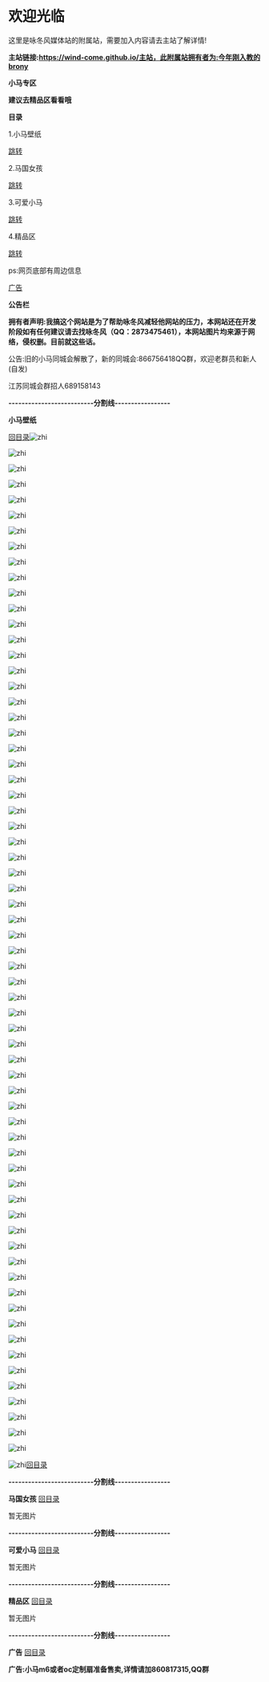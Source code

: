 # 欢迎光临
<p>这里是咏冬风媒体站的附属站，需要加入内容请去主站了解详情!</p>

<b>主站链接:https://wind-come.github.io/主站，此附属站拥有者为:今年刚入教的brony</b>

<b>小马专区</b>

<b>建议去精品区看看哦</b>

<b><a name="mulu">目录</a></b>                                        
<p>1.小马壁纸</p>
<a href="#bizhi">跳转</a>

 <p>2.马国女孩</p>
<a href="#maguo">跳转</a>

<p>3.可爱小马</p>
<a href="#xiaoma">跳转</a>

<p>4.精品区</p>
<a href="#jingpin">跳转</a>

<p>ps:网页底部有周边信息</p>
<a href="#guanggao">广告</a>

<b>公告栏</b>

<b>拥有者声明:我搞这个网站是为了帮助咏冬风减轻他网站的压力，本网站还在开发阶段如有任何建议请去找咏冬风（QQ：2873475461），本网站图片均来源于网络，侵权删。目前就这些话。</b>
<p>公告:旧的小马同城会解散了，新的同城会:866756418QQ群，欢迎老群员和新人(自发)</p>

<p>江苏同城会群招人689158143</p>

<b>--------------------------分割线-----------------</b>

<b><a name="bizhi">小马壁纸</a></b>

<a href="#mulu">回目录</a>![zhi](https://github.com/wind-come/wind-come.github.io/blob/master/image/bizhiget/1.jpg?raw=ture)

![zhi](https://github.com/wind-come/wind-come.github.io/blob/master/image/bizhiget/2.jpg?raw=ture)

![zhi](https://github.com/wind-come/wind-come.github.io/blob/master/image/bizhiget/3%20(2).jpg?raw=ture)

![zhi](https://github.com/wind-come/wind-come.github.io/blob/master/image/bizhiget/3.jpg?raw=ture)

![zhi](https://github.com/wind-come/wind-come.github.io/blob/master/image/bizhiget/4.jpg?raw=ture)

![zhi](https://github.com/wind-come/wind-come.github.io/blob/master/image/bizhiget/5.jpg?raw=ture)

![zhi](https://github.com/wind-come/wind-come.github.io/blob/master/image/bizhiget/6.jpg?raw=ture)

![zhi](https://github.com/wind-come/wind-come.github.io/blob/master/image/bizhiget/7.jpg?raw=ture)

![zhi](https://github.com/wind-come/wind-come.github.io/blob/master/image/bizhiget/8.jpg?raw=ture)

![zhi](https://github.com/wind-come/wind-come.github.io/blob/master/image/bizhiget/9.jpg?raw=ture)

![zhi](https://github.com/wind-come/wind-come.github.io/blob/master/image/bizhiget/10.jpg?raw=ture)

![zhi](https://github.com/wind-come/wind-come.github.io/blob/master/image/bizhiget/11.jpg?raw=ture)

![zhi](https://github.com/wind-come/wind-come.github.io/blob/master/image/bizhiget/12.jpg?raw=ture)

![zhi](https://github.com/wind-come/wind-come.github.io/blob/master/image/bizhiget/13.jpg?raw=ture)

![zhi](https://github.com/wind-come/wind-come.github.io/blob/master/image/bizhiget/14.jpg?raw=ture)

![zhi](https://github.com/wind-come/wind-come.github.io/blob/master/image/bizhiget/15.jpg?raw=ture)

![zhi](https://github.com/wind-come/wind-come.github.io/blob/master/image/bizhiget/16.jpg?raw=ture)

![zhi](https://github.com/wind-come/wind-come.github.io/blob/master/image/bizhiget/17.jpg?raw=ture)

![zhi](https://github.com/wind-come/wind-come.github.io/blob/master/image/bizhiget/18.jpg?raw=ture)

![zhi](https://github.com/wind-come/wind-come.github.io/blob/master/image/bizhiget/19.jpg?raw=ture)

![zhi](https://github.com/wind-come/wind-come.github.io/blob/master/image/bizhiget/20.jpg?raw=ture)

![zhi](https://github.com/wind-come/wind-come.github.io/blob/master/image/bizhiget/21.jpg?raw=ture)

![zhi](https://github.com/wind-come/wind-come.github.io/blob/master/image/bizhiget/22.jpg?raw=ture)

![zhi](https://github.com/wind-come/wind-come.github.io/blob/master/image/bizhiget/23.jpg?raw=ture)

![zhi](https://github.com/wind-come/wind-come.github.io/blob/master/image/bizhiget/24.jpg?raw=ture)

![zhi](https://github.com/wind-come/wind-come.github.io/blob/master/image/bizhiget/25.jpg?raw=ture)

![zhi](https://github.com/wind-come/wind-come.github.io/blob/master/image/bizhiget/26.jpg?raw=ture)

![zhi](https://github.com/wind-come/wind-come.github.io/blob/master/image/bizhiget/27.jpg?raw=ture)

![zhi](https://github.com/wind-come/wind-come.github.io/blob/master/image/bizhiget/28.jpg?raw=ture)

![zhi](https://github.com/wind-come/wind-come.github.io/blob/master/image/bizhiget/29.jpg?raw=ture)

![zhi](https://github.com/wind-come/wind-come.github.io/blob/master/image/bizhiget/30.jpg?raw=ture)

![zhi](https://github.com/wind-come/wind-come.github.io/blob/master/image/bizhiget/31.jpg?raw=ture)

![zhi](https://github.com/wind-come/wind-come.github.io/blob/master/image/bizhiget/32.jpg?raw=ture)

![zhi](https://github.com/wind-come/wind-come.github.io/blob/master/image/bizhiget/33.jpg?raw=ture)

![zhi](https://github.com/wind-come/wind-come.github.io/blob/master/image/bizhiget/34.jpg?raw=ture)

![zhi](https://github.com/wind-come/wind-come.github.io/blob/master/image/bizhiget/35.jpg?raw=ture)

![zhi](https://github.com/wind-come/wind-come.github.io/blob/master/image/bizhiget/36.jpg?raw=ture)

![zhi](https://github.com/wind-come/wind-come.github.io/blob/master/image/bizhiget/37.jpg?raw=ture)

![zhi](https://github.com/wind-come/wind-come.github.io/blob/master/image/bizhiget/38.jpg?raw=ture)

![zhi](https://github.com/wind-come/wind-come.github.io/blob/master/image/bizhiget/39.jpg?raw=ture)

![zhi](https://github.com/wind-come/wind-come.github.io/blob/master/image/bizhiget/40.jpg?raw=ture)

![zhi](https://github.com/wind-come/wind-come.github.io/blob/master/image/bizhiget/41.jpg?raw=ture)

![zhi](https://github.com/wind-come/wind-come.github.io/blob/master/image/bizhiget/42.jpg?raw=ture)

![zhi](https://github.com/wind-come/wind-come.github.io/blob/master/image/bizhiget/43.jpg?raw=ture)

![zhi](https://github.com/wind-come/wind-come.github.io/blob/master/image/bizhiget/44.jpg?raw=ture)

![zhi](https://github.com/wind-come/wind-come.github.io/blob/master/image/bizhiget/45.jpg?raw=ture)

![zhi](https://github.com/wind-come/wind-come.github.io/blob/master/image/bizhiget/46.jpg?raw=ture)

![zhi](https://github.com/wind-come/wind-come.github.io/blob/master/image/bizhiget/47.jpg?raw=ture)

![zhi](https://github.com/wind-come/wind-come.github.io/blob/master/image/bizhiget/48.jpg?raw=ture)

![zhi](https://github.com/wind-come/wind-come.github.io/blob/master/image/bizhiget/49.jpg?raw=ture)

![zhi](https://github.com/wind-come/wind-come.github.io/blob/master/image/bizhiget/50.jpg?raw=ture)

![zhi](https://github.com/wind-come/wind-come.github.io/blob/master/image/bizhiget/51.jpg?raw=ture)

![zhi](https://github.com/wind-come/wind-come.github.io/blob/master/image/bizhiget/52.jpg?raw=ture)

![zhi](https://github.com/wind-come/wind-come.github.io/blob/master/image/bizhiget/53.jpg?raw=ture)

![zhi](https://github.com/wind-come/wind-come.github.io/blob/master/image/bizhiget/54.jpg?raw=ture)

![zhi](https://github.com/wind-come/wind-come.github.io/blob/master/image/bizhiget/55.jpg?raw=ture)

![zhi](https://github.com/wind-come/wind-come.github.io/blob/master/image/bizhiget/56.jpg?raw=ture)

![zhi](https://github.com/wind-come/wind-come.github.io/blob/master/image/bizhiget/57.jpg?raw=ture)

![zhi](https://github.com/wind-come/wind-come.github.io/blob/master/image/bizhiget/58.jpg?raw=ture)

![zhi](https://github.com/wind-come/wind-come.github.io/blob/master/image/bizhiget/59.jpg?raw=ture)

![zhi](https://github.com/wind-come/wind-come.github.io/blob/master/image/bizhiget/60.jpg?raw=ture)

![zhi](https://github.com/wind-come/wind-come.github.io/blob/master/image/bizhiget/61.jpg?raw=ture)

![zhi](https://github.com/wind-come/wind-come.github.io/blob/master/image/bizhiget/62.jpg?raw=ture)

![zhi](https://github.com/wind-come/wind-come.github.io/blob/master/image/bizhiget/63.jpg?raw=ture)

![zhi](https://github.com/wind-come/wind-come.github.io/blob/master/image/bizhiget/64.jpg?raw=ture)

![zhi](https://github.com/wind-come/wind-come.github.io/blob/master/image/bizhiget/65.jpg?raw=ture)

![zhi](https://github.com/wind-come/wind-come.github.io/blob/master/image/bizhiget/66.jpg?raw=ture)<a href="#mulu">回目录</a>

<b>--------------------------分割线-----------------</b>

<b><a name="maguo">马国女孩</a></b>
<a href="#mulu">回目录</a>
<p>暂无图片</p>

<b>--------------------------分割线-----------------</b>

<b><a name="xiaoma">可爱小马</a></b>
<a href="#mulu">回目录</a>
<p>暂无图片</p>

<b>--------------------------分割线-----------------</b>

<b><a name="jingpin">精品区</a></b>
<a href="#mulu">回目录</a>
<p>暂无图片</p>

<b>--------------------------分割线-----------------</b>

<b><a name="guanggao">广告</a></b>
<a href="#mulu">回目录</a>

<b>广告:小马m6或者oc定制扇准备售卖,详情请加860817315,QQ群</b>
